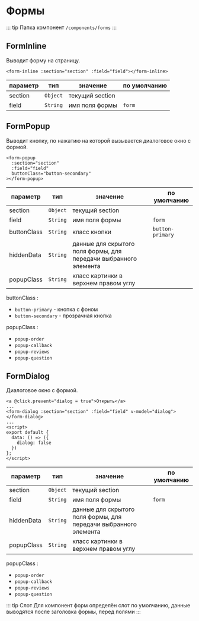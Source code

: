 # Формы

::: tip Папка компонент
`/components/forms`
:::

## FormInline

Выводит форму на страницу.

```vue
<form-inline :section="section" :field="field"></form-inline>
```

| параметр |   тип    | значение        | по умолчанию |
| -------- | :------: | --------------- | ------------ |
| section  | `Object` | текущий section |              |
| field    | `String` | имя поля формы  | `form`       |

## FormPopup

Выводит кнопку, по нажатию на которой вызывается диалоговое окно с формой.

```vue
<form-popup
  :section="section"
  :field="field"
  buttonClass="button-secondary"
></form-popup>
```

| параметр    |   тип    | значение                                                         | по умолчанию     |
| ----------- | :------: | ---------------------------------------------------------------- | ---------------- |
| section     | `Object` | текущий section                                                  |                  |
| field       | `String` | имя поля формы                                                   | `form`           |
| buttonClass | `String` | класс кнопки                                                     | `button-primary` |
| hiddenData  | `String` | данные для скрытого поля формы, для передачи выбранного элемента |                  |
| popupClass  | `String` | класс картинки в верхнем правом углу                             |                  |

buttonClass :

- `button-primary` - кнопка с фоном
- `button-secondary` - прозрачная кнопка

popupClass :

- `popup-order`
- `popup-callback`
- `popup-reviews`
- `popup-question`

## FormDialog

Диалоговое окно с формой.

```vue
<a @click.prevent="dialog = true">Открыть</a>
...
<form-dialog :section="section" :field="field" v-model="dialog"></form-dialog>
...
<script>
export default {
  data: () => ({
    dialog: false
  })
};
</script>
```

| параметр   |   тип    | значение                                                         | по умолчанию |
| ---------- | :------: | ---------------------------------------------------------------- | ------------ |
| section    | `Object` | текущий section                                                  |              |
| field      | `String` | имя поля формы                                                   | `form`       |
| hiddenData | `String` | данные для скрытого поля формы, для передачи выбранного элемента |              |
| popupClass | `String` | класс картинки в верхнем правом углу                             |              |

popupClass :

- `popup-order`
- `popup-callback`
- `popup-reviews`
- `popup-question`

::: tip Слот
Для компонент форм определён слот по умолчанию, данные выводятся после заголовка формы, перед полями
:::
